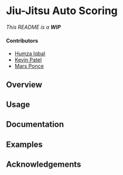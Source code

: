 # Jiu-Jitsu Auto Scoring
*This README is a **WIP***

#### Contributors

- [Humza Iqbal](https://github.com/HumzAIqbal67)
- [Kevin Patel](https://github.com/kevinbpatel)
- [Mars Ponce](https://github.com/marceloponceardon)

## Overview

## Usage

## Documentation

## Examples

## Acknowledgements
